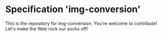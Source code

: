
# Specification 'img-conversion'

This is the repository for img-conversion. You're welcome to contribute! Let's make the Web rock our socks
off!
